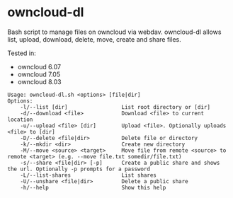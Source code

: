 # owncloud-dl

Bash script to manage files on owncloud via webdav. owncloud-dl allows list, upload, download, delete, move, create and share files.

Tested in:
    
* owncloud 6.07
* owncloud 7.05
* owncloud 8.03

```
Usage: owncloud-dl.sh <options> [file|dir]
Options:
    -l/--list [dir]                 List root directory or [dir]
    -d/--download <file>            Download <file> to current location
    -u/--upload <file> [dir]        Upload <file>. Optionally uploads <file> to [dir]
    -D/--delete <file|dir>          Delete file or directory
    -k/--mkdir <dir>                Create new directory
    -M/--move <source> <target>     Move file from remote <source> to remote <target> (e.g. --move file.txt somedir/file.txt)
    -s/--share <file|dir> [-p]      Create a public share and shows the url. Optionally -p prompts for a password
    -L/--list-shares                List shares
    -U/--unshare <file|dir>         Delete a public share
    -h/--help                       Show this help
```
